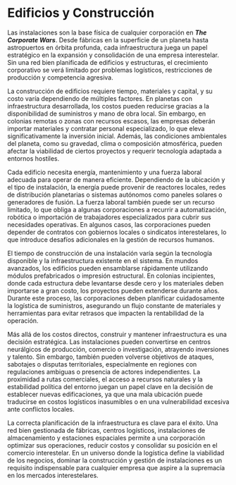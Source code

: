 # Edificios y Construcción

Las instalaciones son la base física de cualquier corporación en _**The Corporate Wars**_. Desde fábricas en la superficie de un planeta hasta astropuertos en órbita profunda, cada infraestructura juega un papel estratégico en la expansión y consolidación de una empresa interestelar. Sin una red bien planificada de edificios y estructuras, el crecimiento corporativo se verá limitado por problemas logísticos, restricciones de producción y competencia agresiva.

La construcción de edificios requiere tiempo, materiales y capital, y su costo varía dependiendo de múltiples factores. En planetas con infraestructura desarrollada, los costos pueden reducirse gracias a la disponibilidad de suministros y mano de obra local. Sin embargo, en colonias remotas o zonas con recursos escasos, las empresas deberán importar materiales y contratar personal especializado, lo que eleva significativamente la inversión inicial. Además, las condiciones ambientales del planeta, como su gravedad, clima o composición atmosférica, pueden afectar la viabilidad de ciertos proyectos y requerir tecnología adaptada a entornos hostiles.

Cada edificio necesita energía, mantenimiento y una fuerza laboral adecuada para operar de manera eficiente. Dependiendo de la ubicación y el tipo de instalación, la energía puede provenir de reactores locales, redes de distribución planetarias o sistemas autónomos como paneles solares o generadores de fusión. La fuerza laboral también puede ser un recurso limitado, lo que obliga a algunas corporaciones a recurrir a automatización, robótica o importación de trabajadores especializados para cubrir sus necesidades operativas. En algunos casos, las corporaciones pueden depender de contratos con gobiernos locales o sindicatos interestelares, lo que introduce desafíos adicionales en la gestión de recursos humanos.

El tiempo de construcción de una instalación varía según la tecnología disponible y la infraestructura existente en el sistema. En mundos avanzados, los edificios pueden ensamblarse rápidamente utilizando módulos prefabricados o impresión estructural. En colonias incipientes, donde cada estructura debe levantarse desde cero y los materiales deben importarse a gran costo, los proyectos pueden extenderse durante años. Durante este proceso, las corporaciones deben planificar cuidadosamente la logística de suministros, asegurando un flujo constante de materiales y herramientas para evitar retrasos que impacten la rentabilidad de la operación.

Más allá de los costos directos, construir y mantener infraestructura es una decisión estratégica. Las instalaciones pueden convertirse en centros neurálgicos de producción, comercio o investigación, atrayendo inversiones y talento. Sin embargo, también pueden volverse objetivos de ataques, sabotajes o disputas territoriales, especialmente en regiones con regulaciones ambiguas o presencia de actores independientes. La proximidad a rutas comerciales, el acceso a recursos naturales y la estabilidad política del entorno juegan un papel clave en la decisión de establecer nuevas edificaciones, ya que una mala ubicación puede traducirse en costos logísticos inasumibles o en una vulnerabilidad excesiva ante conflictos locales.

La correcta planificación de la infraestructura es clave para el éxito. Una red bien gestionada de fábricas, centros logísticos, instalaciones de almacenamiento y estaciones espaciales permite a una corporación optimizar sus operaciones, reducir costos y consolidar su posición en el comercio interestelar. En un universo donde la logística define la viabilidad de los negocios, dominar la construcción y gestión de instalaciones es un requisito indispensable para cualquier empresa que aspire a la supremacía en los mercados interestelares.

